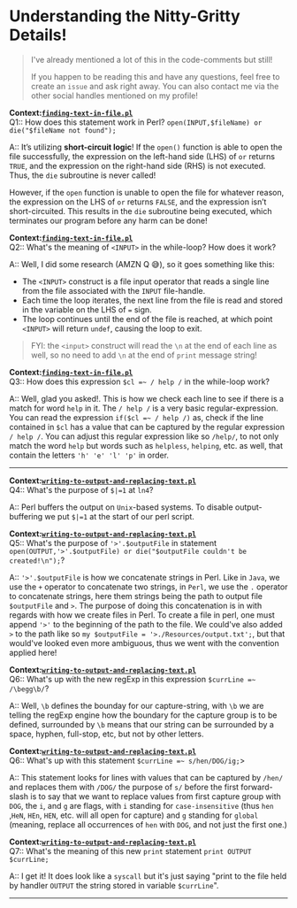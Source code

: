 # Understanding the Nitty-Gritty Details!
> I've already mentioned a lot of this in the code-comments but still!
>
> If you happen to be reading this and have any questions, feel free to create an `issue` and ask right away. You can also contact me via the other social handles mentioned on my profile!

**Context:[`finding-text-in-file.pl`](https://github.com/PhoenixAthens/Learning-Perl5-By-Doing-It/blob/master/Section1-BasicPerl/finding-text-in-file.pl)**<br>
Q1:: How does this statement work in Perl? `open(INPUT,$fileName) or die("$fileName not found");`

A:: It’s utilizing **short-circuit logic**! If the `open()` function is able to open the file successfully, the expression on the left-hand side (LHS) of `or` returns `TRUE`, and the expression on the right-hand side (RHS) is not executed. Thus, the `die` subroutine is never called!

However, if the `open` function is unable to open the file for whatever reason, the expression on the LHS of `or` returns `FALSE`, and the expression isn’t short-circuited. This results in the `die` subroutine being executed, which terminates our program before any harm can be done!

**Context:[`finding-text-in-file.pl`](https://github.com/PhoenixAthens/Learning-Perl5-By-Doing-It/blob/master/Section1-BasicPerl/finding-text-in-file.pl)**<br>
Q2:: What's the meaning of `<INPUT>` in the while-loop? How does it work?

A:: Well, I did some research (AMZN Q 😅), so it goes something like this:<br>
- The `<INPUT>` construct is a file input operator that reads a single line from the file associated with the `INPUT` file-handle.
- Each time the loop iterates, the next line from the file is read and stored in the variable on the LHS of `=` sign.
- The loop continues until the end of the file is reached, at which point `<INPUT>` will return `undef`, causing the loop to exit.
> FYI: the `<input>` construct will read the `\n` at the end of each line as well, so no need to add `\n` at the end of `print` message string!

**Context:[`finding-text-in-file.pl`](https://github.com/PhoenixAthens/Learning-Perl5-By-Doing-It/blob/master/Section1-BasicPerl/finding-text-in-file.pl)**<br>
Q3:: How does this expression `$cl =~ / help /` in the while-loop work?

A:: Well, glad you asked!. This is how we check each line to see if there is a match for word `help` in it. The `/ help /` is a very basic regular-expression. 
You can read the expression `if($cl =~ / help /)` as, check if the line contained in `$cl` has a value that can be captured by the regular expression `/ help /`. You can adjust this regular expression like so `/help/`, to not only match the word `help` but words such as `helpless`, `helping`, etc. as well, that contain the letters `'h' 'e' 'l' 'p'` in order.

---
**Context:[`writing-to-output-and-replacing-text.pl`](https://github.com/PhoenixAthens/Learning-Perl5-By-Doing-It/blob/master/Section1-BasicPerl/writing-to-output-and-replacing-text.pl)**<br>
Q4:: What's the purpose of `$|=1` at `ln4`?

A:: Perl buffers the output on `Unix`-based systems. To disable output-buffering we put `$|=1` at the start of our perl script.

**Context:[`writing-to-output-and-replacing-text.pl`](https://github.com/PhoenixAthens/Learning-Perl5-By-Doing-It/blob/master/Section1-BasicPerl/writing-to-output-and-replacing-text.pl)**<br>
Q5:: What's the purpose of `'>'.$outputFile` in statement `open(OUTPUT,'>'.$outputFile) or die("$outputFile couldn't be created!\n");`?

A:: `'>'.$outputFile` is how we concatenate strings in Perl. Like in `Java`, we use the `+` operator to concatenate two strings, in `Perl`, we use the `.` operator to concatenate strings, here them strings being the path to output file `$outputFile` and `>`. The purpose of doing this concatenation is in with regards with how we create files in Perl. To create a file in perl, one must append `'>'` to the beginning of the path to the file. We could've also added `>` to the path like so
`my $outputFile = '>./Resources/output.txt';`, but that would've looked even more ambiguous, thus we went with the convention applied here!

**Context:[`writing-to-output-and-replacing-text.pl`](https://github.com/PhoenixAthens/Learning-Perl5-By-Doing-It/blob/master/Section1-BasicPerl/writing-to-output-and-replacing-text.pl)**<br>
Q6:: What's up with the new regExp in this expression `$currLine =~ /\begg\b/`?

A:: Well, `\b` defines the bounday for our capture-string, with `\b` we are telling the regExp engine how the boundary for the capture group is to be defined, surrounded by `\b` means that our string can be surrounded by a space, hyphen, full-stop, etc, but not by other letters.

**Context:[`writing-to-output-and-replacing-text.pl`](https://github.com/PhoenixAthens/Learning-Perl5-By-Doing-It/blob/master/Section1-BasicPerl/writing-to-output-and-replacing-text.pl)**<br>
Q6:: What's up with this statement `$currLine =~ s/hen/DOG/ig;`>

A:: This statement looks for lines with values that can be captured by `/hen/` and replaces them with `/DOG/` the purpose of `s/` before the first forward-slash is to say that we want to replace values from first capture group with `DOG`, the `i`, and `g` are flags, with `i` standing for `case-insensitive` (thus `hen` ,`HeN`, `HEn`, `HEN`, etc. will all open for capture) and `g` standing for `global` (meaning, replace all occurrences of `hen` with `DOG`, and not just the first one.) 

**Context:[`writing-to-output-and-replacing-text.pl`](https://github.com/PhoenixAthens/Learning-Perl5-By-Doing-It/blob/master/Section1-BasicPerl/writing-to-output-and-replacing-text.pl)**<br>
Q7:: What's the meaning of this new `print` statement `print OUTPUT $currLine;`

A:: I get it! It does look like a `syscall` but it's just saying "print to the file held by handler `OUTPUT` the string stored in variable `$currLine`".

-----


